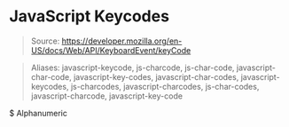# JavaScript Keycodes

> Source: https://developer.mozilla.org/en-US/docs/Web/API/KeyboardEvent/keyCode

> Aliases: javascript-keycode, js-charcode, js-char-code, javascript-char-code, javascript-key-codes, javascript-char-codes, javascript-keycodes, js-charcodes, javascript-charcodes, js-char-codes, javascript-charcode, javascript-key-code

$ Alphanumeric
